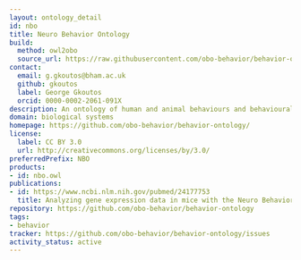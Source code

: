 ```yaml
---
layout: ontology_detail
id: nbo
title: Neuro Behavior Ontology
build:
  method: owl2obo
  source_url: https://raw.githubusercontent.com/obo-behavior/behavior-ontology/master/nbo.owl
contact:
  email: g.gkoutos@bham.ac.uk
  github: gkoutos
  label: George Gkoutos
  orcid: 0000-0002-2061-091X
description: An ontology of human and animal behaviours and behavioural phenotypes
domain: biological systems
homepage: https://github.com/obo-behavior/behavior-ontology/
license:
  label: CC BY 3.0
  url: http://creativecommons.org/licenses/by/3.0/
preferredPrefix: NBO
products:
- id: nbo.owl
publications:
- id: https://www.ncbi.nlm.nih.gov/pubmed/24177753
  title: Analyzing gene expression data in mice with the Neuro Behavior Ontology
repository: https://github.com/obo-behavior/behavior-ontology
tags:
- behavior
tracker: https://github.com/obo-behavior/behavior-ontology/issues
activity_status: active
---
```

